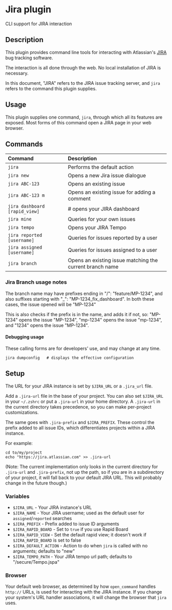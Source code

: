 #  Jira plugin  #

CLI support for JIRA interaction

##  Description  ##

This plugin provides command line tools for interacting with Atlassian's [JIRA](https://www.atlassian.com/software/jira) bug tracking software.

The interaction is all done through the web. No local installation of JIRA is necessary.

In this document, "JIRA" refers to the JIRA issue tracking server, and `jira` refers to the command this plugin supplies.

##  Usage  ##

This plugin supplies one command, `jira`, through which all its features are exposed. Most forms of this command open a JIRA page in your web browser.

## Commands

| Command       | Description                                               |
| :------------ | :-------------------------------------------------------- |
| `jira`        | Performs the default action                               |
| `jira new`    | Opens a new Jira issue dialogue                           |
| `jira ABC-123`   | Opens an existing issue                                |
| `jira ABC-123 m` | Opens an existing issue for adding a comment           |
| `jira dashboard [rapid_view]` |  # opens your JIRA dashboard              |
| `jira mine`   | Queries for your own issues                               |
| `jira tempo`  | Opens your JIRA Tempo                                     |
| `jira reported [username]`  | Queries for issues reported by a user       |
| `jira assigned [username]`  | Queries for issues assigned to a user       |
| `jira branch` | Opens an existing issue matching the current branch name  |


### Jira Branch usage notes

The branch name may have prefixes ending in "/": "feature/MP-1234", and also suffixes 
starting with "_": "MP-1234_fix_dashboard". In both these cases, the issue opened will be "MP-1234"

This is also checks if the prefix is in the name, and adds it if not, so: "MP-1234" opens the issue "MP-1234",
"mp-1234" opens the issue "mp-1234", and "1234" opens the issue "MP-1234".



#### Debugging usage  ####

These calling forms are for developers' use, and may change at any time.

```
jira dumpconfig   # displays the effective configuration
```

##  Setup  ##

The URL for your JIRA instance is set by `$JIRA_URL` or a `.jira_url` file.

Add a `.jira-url` file in the base of your project. You can also set `$JIRA_URL` in your `~/.zshrc` or put a `.jira-url` in your home directory. A `.jira-url` in the current directory takes precedence, so you can make per-project customizations.

The same goes with `.jira-prefix` and `$JIRA_PREFIX`. These control the prefix added to all issue IDs, which differentiates projects within a JIRA instance.

For example:

```
cd to/my/project
echo "https://jira.atlassian.com" >> .jira-url
```

(Note: The current implementation only looks in the current directory for `.jira-url` and `.jira-prefix`, not up the path, so if you are in a subdirectory of your project, it will fall back to your default JIRA URL. This will probably change in the future though.)

###  Variables  ###

* `$JIRA_URL` - Your JIRA instance's URL
* `$JIRA_NAME` - Your JIRA username; used as the default user for `assigned`/`reported` searches
* `$JIRA_PREFIX` - Prefix added to issue ID arguments
* `$JIRA_RAPID_BOARD` - Set to `true` if you use Rapid Board
* `$JIRA_RAPID_VIEW` - Set the default rapid view; it doesn't work if `$JIRA_RAPID_BOARD` is set to false
* `$JIRA_DEFAULT_ACTION` - Action to do when `jira` is called with no arguments; defaults to "new"
* `$JIRA_TEMPO_PATH` - Your JIRA tempo url path; defaults to "/secure/Tempo.jspa"


### Browser ###

Your default web browser, as determined by how `open_command` handles `http://` URLs, is used for interacting with the JIRA instance. If you change your system's URL handler associations, it will change the browser that `jira` uses.
